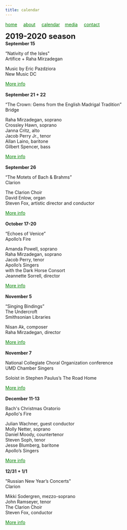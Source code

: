 ```yaml
---
title: calendar
---
```

<style>
a { color: green; } 
</style>
[home](/)&nbsp;&nbsp;&nbsp;&nbsp; [about](/about.html)&nbsp;&nbsp;&nbsp;&nbsp; [calendar](/calendar.html)&nbsp;&nbsp;&nbsp; [media](/media.html)&nbsp;&nbsp;&nbsp;&nbsp; [contact](/contact.html)

<font size="+2">
<b>2019-2020 season</b>
</font>

<br>
<b>September 15</b>
<p>“Nativity of the Isles"<br>Artifice + Raha Mirzadegan</p>

<p>Music by Eric Pazdziora<br>New Music DC</p><style>
a { color: green; } 
</style><a href="https://www.districtnewmusiccoalition.com/new-music-dc-19">More info</a><br>

<br>
<b>September 21 + 22</b>
<p>“The Crown: Gems from the English Madrigal Tradition”<br>Bridge</p>

<p>Raha Mirzadegan, soprano<br>Crossley Hawn, soprano<br>Janna Critz, alto<br>Jacob Perry Jr., tenor<br>Allan Laino, baritone<br>Gilbert Spencer, bass</p><style>
a { color: green; } 
</style><a href="https://bridgevoices.org/concerts/the_crown.html">More info</a><br>

<br>
<b>September 26</b>
<p>“The Motets of Bach & Brahms”<br>Clarion</p>

<p>The Clarion Choir<br>David Enlow, organ<br>Steven Fox, artistic director and conductor</p><style>
a { color: green; } 
</style><a href="http://www.clarionsociety.org/events/2019-20-season/motets.html">More info</a><br>

<br>
<b>October 17-20</b>
<p>“Echoes of Venice”<br>Apollo’s Fire</p>

<p>Amanda Powell, soprano<br>Raha Mirzadegan, soprano<br>Jacob Perry, tenor<br>Apollo’s Singers<br>with the Dark Horse Consort<br>Jeannette Sorrell, director</p><style>
a { color: green; } 
</style><a href="https://apollosfire.org/event/echoes-of-venice/">More info</a><br>

<br>
<b>November 5</b>
<p>“Singing Bindings”<br>The Undercroft<br>Smithsonian Libraries</p>

<p>Nisan Ak, composer<br>Raha Mirzadegan, director </p><style>
a { color: green; } 
</style><a href="https://library.si.edu/event/singing-bindings">More info</a><br>

<br>
<b>November 7</b>
<p>National Collegiate Choral Organization conference<br>UMD Chamber Singers</p>

<p>Soloist in Stephen Paulus’s The Road Home</p><style>
a { color: green; } 
</style><a href="https://www.ncco-usa.org/conferences/">More info</a><br>

<br>
<b>December 11-13</b>
<p>Bach's Christmas Oratorio<br>Apollo's Fire</p>

<p>Julian Wachner, guest conductor<br>Molly Netter, soprano<br>Daniel Moody, countertenor<br>Steven Soph, tenor<br>Jesse Blumberg, baritone<br>Apollo’s Singers</p><style>
a { color: green; } 
</style><a href="https://apollosfire.org/event/bachs-christmas-oratorio/">More info</a><br>

<br>
<b>12/31 + 1/1</b>
<p>"Russian New Year’s Concerts"<br>Clarion</p>

<p>Mikki Sodergren, mezzo-soprano<br>John Ramseyer, tenor<br>The Clarion Choir<br>Steven Fox, conductor</p><style>
a { color: green; } 
</style><a href="http://www.clarionsociety.org/events/2019-20-season/vespers.html">More info</a>

